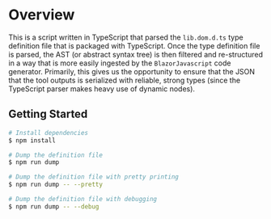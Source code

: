 # Overview

This is a script written in TypeScript that parsed the `lib.dom.d.ts` type definition file that is packaged with TypeScript. Once the type definition file is parsed, the AST (or abstract syntax tree) is then filtered and re-structured in a way that is more easily ingested by the `BlazorJavascript` code generator. Primarily, this gives us the opportunity to ensure that the JSON that the tool outputs is serialized with reliable, strong types (since the TypeScript parser makes heavy use of dynamic nodes).

## Getting Started

```bash
# Install dependencies
$ npm install

# Dump the definition file
$ npm run dump

# Dump the definition file with pretty printing
$ npm run dump -- --pretty

# Dump the definition file with debugging
$ npm run dump -- --debug
```
